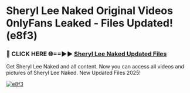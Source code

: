 # Sheryl Lee Naked Original Videos 0nlyFans Leaked - Files Updated! (e8f3)

<h3>🔴 CLICK HERE 🌐==►► <a href="https://tinyurl.com/up5wt9bj" rel="nofollow">Sheryl Lee Naked Updated Files</a></h3>

Get Sheryl Lee Naked and all content. Now you can access all videos and pictures of Sheryl Lee Naked. New Updated Files 2025!

[![e8f3](https://i.imgur.com/ABiUzMV.gif)](https://tinyurl.com/up5wt9bj)
